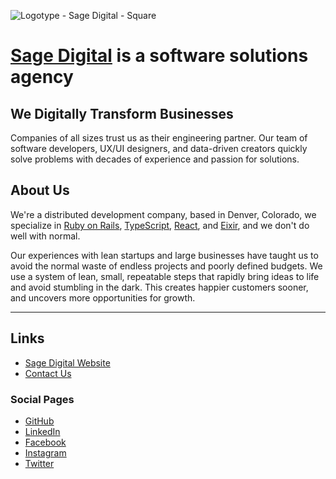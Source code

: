 ![Logotype - Sage Digital - Square](https://user-images.githubusercontent.com/676428/147601190-265b477a-d9c8-4973-8d3b-7ce1f7e99b70.png)


# [Sage Digital](https://www.sagedigital.com/) is a software solutions agency

## We Digitally Transform Businesses

Companies of all sizes trust us as their engineering partner. Our team of software developers, UX/UI designers, and data-driven creators quickly solve problems with decades of experience and passion for solutions.

## About Us

We're a distributed development company, based in Denver, Colorado, we specialize in [Ruby on Rails](https://rubyonrails.org/), [TypeScript](https://www.typescriptlang.org/), [React](https://reactjs.org/), and [Eixir](https://elixir-lang.org/), and we don't do well with normal.

Our experiences with lean startups and large businesses have taught us to avoid the normal waste of endless projects and poorly defined budgets. We use a system of lean, small, repeatable steps that rapidly bring ideas to life and avoid stumbling in the dark. This creates happier customers sooner, and uncovers more opportunities for growth.

---


## Links

* [Sage Digital Website](https://www.sagedigital.com/)
* [Contact Us](https://www.sagedigital.com/#contact)

### Social Pages

* [GitHub](https://github.com/sagedigital)
* [LinkedIn](https://www.linkedin.com/company/65402899/admin/)
* [Facebook](https://www.facebook.com/SageDigitalCo/)
* [Instagram](https://www.instagram.com/sagedigitalcom/)
* [Twitter](https://twitter.com/sagedigitalcom/)
